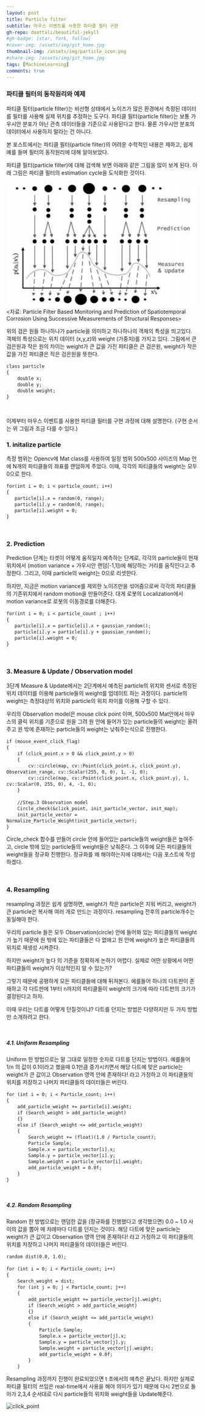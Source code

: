 ```yaml
---
layout: post
title: Particle filter
subtitle: 마우스 이벤트를 사용한 파티클 필터 구현
gh-repo: daattali/beautiful-jekyll
#gh-badge: [star, fork, follow]
#cover-img: /assets/img/git_home.jpg
thumbnail-img: /assets/img/particle_icon.png
#share-img: /assets/img/git_home.jpg
tags: [MachineLearning]
comments: true
---  
```


### 파티클 필터의 동작원리와 예제

파티클 필터(particle filter)는 비선형 상태에서 노이즈가 많은 환경에서 측정된 데이터를 필터를 사용해 실제 위치를 추정하는 도구다. 파티클 필터(particle filter)는 보통 가우시안 분포가 아닌 관측 데이터들을 기준으로 사용된다고 한다. 물론 가우시안 분포의 데이터에서 사용하지 말라는 건 아니다. 

본 포스트에서는 파티클 필터(particle filter)의 어려운 수학적인 내용은 제하고, 쉽게 예를 들며 필터의 동작원리에 대해 알아보았다.

파티클 필터(particle filter)에 대해 검색해 보면 아래와 같은 그림을 많이 보게 된다. 아래 그림은 파티클 필터의 estimation cycle을 도식화한 것이다.

![1](../assets/img/particle_icon2.png)
<자료: Particle Filter Based Monitoring and Prediction of Spatiotemporal Corrosion Using Successive Measurements of Structural Responses>

위의 검은 원들 하나하나가 particle을 의미하고 하나하나의 객체의 특성을 띄고있다. 객체의 특성으로는 위치 데이터 (x,y,z)와 weight (가중치)를 가지고 있다.
그림에서 큰 검은원과 작은 원의 차이는 weight가 큰 값을 가진 파티클은 큰 검은원, weight가 작은 값을 가진 파티클은 작은 검은원을 뜻한다.

```
class particle
{
    double x;
    double y;
    double weight;
}
```
<br>

이제부터 마우스 이벤트를 사용한 파티클 필터를 구현 과정에 대해 설명한다. (구현 순서는 위 그림과 조금 다를 수 있다.)

### 1. initalize particle

측정 범위는 Opencv에 Mat class를 사용하여 일정 범위 500x500 사이즈의 Map 안에 N개의 파티클들의 좌표를 랜덤하게 주었다. 이때, 각각의 파티클들의 weight는 모두 0으로 한다.

```
for(int i = 0; i < particle_count; i++)
{
   particle[i].x = random(0, range);
   particle[i].y = random(0, range);
   particle[i].weight = 0;
}
```

<br>

### 2. Prediction

Prediction 단계는 타겟이 어떻게 움직일지 예측하는 단계로, 각각의 particle들이 현재 위치에서 (motion variance + 가우시안 랜덤[-1,1])에 해당하는 거리를 움직인다고 추정한다. 그리고, 이때 particle의 weight는 0으로 리셋한다. 

하지만, 지금은 motion variance를 제외한 노이즈만을 섞어줌으로써 각각의 파티클들의 기존위치에서 random motion을 만들어준다. 대게 로봇의 Localization에서 motion variance로 로봇의 이동경로를 더해준다.

```
for(int i = 0; i < particle_count ; i++)
{
   particle[i].x = particle[i].x + gaussian_random();
   particle[i].y = particle[i].y + gaussian_random();
   particle[i].weight = 0;
}
```

<br>

### 3. Measure & Update / Observation model

3단계 Measure & Update에서는 2단계에서 예측된 particle의 위치와 센서로 측정된 위치 데이터를 이용해 particle들의 weight를 업데이트 하는 과정이다. particle의 weight는 측정대상의 위치와 particle의 위치 차이를 이용해 구할 수 있다. 

우리의 Observation model은 mouse click point 이며, 500x500 Mat안에서 마우스의 클릭 위치를 기준으로 원을 그려 원 안에 들어가 있는 particle들의 weight는 올려주고 원 밖에 존재하는 particle들의 weight는 낮춰주는식으로 진행한다.

```
if (mouse_event_click_flag)
{
    if (click_point.x > 0 && click_point.y > 0)
    {
        cv::circle(map, cv::Point(click_point.x, click_point.y), Observation_range, cv::Scalar(255, 0, 0), 1, -1, 0);
        cv::circle(map, cv::Point(click_point.x, click_point.y), 1, cv::Scalar(0, 255, 0), 4, -1, 0);
    }

    //Step.3 Observation model
    Circle_check(&click_point, init_particle_vector, init_map);
    init_particle_vector = Normalize_Particle_Weight(init_particle_vector);
}
```

Circle_check 함수를 만들어 circle 안에 들어있는 particle들의 weight들은 높여주고, circle 밖에 있는 particle들의 weight들은 낮춰준다. 그 이후에 모든 파티클들의 weight들을 정규화 진행한다.
정규화를 왜 해야하는지에 대해서는 다음 포스트에 작성하겠다.

<br>

### 4. Resampling

resampling 과정은 쉽게 설명하면, weight가 작은 particle은 지워 버리고, weight가 큰 particle은 복사해 여러 개로 만드는 과정이다. resampling 전후의 particle개수는 동일해야 한다. 

우리의 particle 들은 모두 Observation(circle) 안에 들어와 있는 파티클들의 weight가 높기 때문에 원 밖에 있는 파티클들은 다 없애고 원 안에 weight가 높은 파티클들의 위치로 재생성 시켜준다.

하지만 weight가 높다 의 기준을 정확하게 논하기 어렵다. 실제로 어떤 상황에서 어떤 파티클들의 weight가 이상적인지 알 수 있는가?

그렇기 때문에 공평하게 모든 파티클들에 대해 뒤져본다. 예를들어 하나의 다트판이 존재하고 각 다트판에 1부터 n까지의 파티클들이 weight의 크기에 따라 다트판의 크기가 결정된다고 하자.

이때 우리는 다트를 어떻게 던질것이냐? 다트를 던지는 방법은 다양하지만 두 가지 방법만 소개하려고 한다.

<br>

##### 4.1. Uniform Resampling
Uniform 한 방법으로는 말 그대로 일정한 숫자로 다트를 던지는 방법이다. 예를들어 1/n 의 값이 0.1이라고 했을때 0.1만큼 증가시키면서 해당 다트에 맞은 particle는 weight가 큰 값이고 Observation 영역 안에 존재하다! 라고 가정하고 이 파티클들의 위치를 저장하고 나머지 파티클들의 데이터들은 버린다.

```
for (int i = 0; i < Particle_count; i++)
{
    add_particle_weight += particle[i].weight;
    if (Search_weight > add_particle_weight)
    {}
    else if (Search_weight <= add_particle_weight)
    {
        Search_weight += (float)(1.0 / Particle_count);
        Particle Sample;
        Sample.x = particle_vector[i].x;
        Sample.y = particle_vector[i].y;
        Sample.weight = particle_vector[i].weight;
        add_particle_weight = 0.0f;
    }
}
```

<br>

##### 4.2. Random Resampling
Random 한 방법으로는 랜덤한 값을 (정규화를 진행했다고 생각했으면) 0.0 ~ 1.0 사이의 값을 뽑아 매 차례마다 다트를 던지는 것이다. 해당 다트에 맞은 particle는 weight가 큰 값이고 Observation 영역 안에 존재하다! 라고 가정하고 이 파티클들의 위치를 저장하고 나머지 파티클들의 데이터들은 버린다.

```
random dist(0.0, 1.0);

for (int i = 0; i < Particle_count; i++)
{
    Search_weight = dist;
    for (int j = 0; j < Particle_count; j++)
    {
        add_particle_weight += particle_vector[j].weight;
        if (Search_weight > add_particle_weight)
        {}
        else if (Search_weight <= add_particle_weight)
        {
            Particle Sample;
            Sample.x = particle_vector[j].x;
            Sample.y = particle_vector[j].y;
            Sample.weight = particle_vector[j].weight;
            add_particle_weight = 0.0f;
        }
    }
```

Resampling 과정까지 진행이 완료되었으면 t 초에서의 예측은 끝났다. 하지만 실제로 파티클 필터의 쓰임은 real-time에서 사용을 해야 의미가 있기 때문에 다시 2번으로 돌아가 2,3,4 순서대로 다시 particle들의 위치와 weight들을 Update해준다. 

![click_point](https://user-images.githubusercontent.com/56625848/123546396-4f930200-d797-11eb-8998-064112839ffa.gif)


